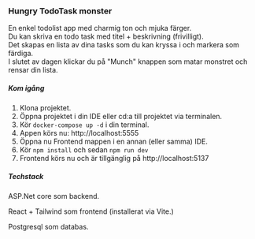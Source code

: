 ### Hungry TodoTask monster
En enkel todolist app med charmig ton och mjuka färger. <br>
Du kan skriva en todo task med titel + beskrivning (frivilligt).<br>
Det skapas en lista av dina tasks som du kan kryssa i och markera som färdiga.<br>
I slutet av dagen klickar du på "Munch" knappen som matar monstret och rensar din lista.

##### Kom igång


1. Klona projektet.
2. Öppna projektet i din IDE eller cd:a till projektet via terminalen.
2. Kör ```docker-compose up -d``` i din terminal.
3. Appen körs nu: http://localhost:5555
4. Öppna nu Frontend mappen i en annan (eller samma) IDE.
5. Kör ``npm install`` och sedan ```npm run dev```
6. Frontend körs nu och är tillgänglig på http://localhost:5137


##### Techstack

ASP.Net core som backend.

React + Tailwind som frontend (installerat via Vite.)

Postgresql som databas.
